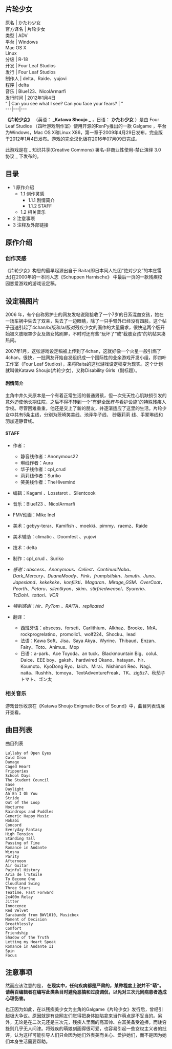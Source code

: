片轮少女  
---  
原名  |  かたわ少女   
官方译名  |  片轮少女   
类型  |  ADV   
平台  |  Windows   
Mac OS X  
Linux  
分级  |  R-18   
开发  |  Four Leaf Studios   
发行  |  Four Leaf Studios   
制作人  |  delta、Raide、yujovi   
程序  |  delta   
音乐  |  Blue123、NicolArmarfi   
发行时间  |  2012年1月4日   
“  |  Can you see what I see?  Can you face your fears?  |  ”   
---|---|---  
  
**《片轮少女》** （英语： _**Katawa Shoujo** _ ，日语： **かたわ少女** ）是由  Four Leaf Studios
（四叶游戏制作室）使用开源的RenPy推出的一款  Galgame  ，平台为Windows，Mac OS X和Linux
X86，第一章于2009年4月29日发布，完全版于2012年1月4日发布。游戏的完全汉化版在2016年07月09日完成。

此游戏是在 _ 知识共享(Creative Commons) 署名-非商业性使用-禁止演绎 3.0 协议  _ 下发布的。

##  目录

  * 1  原作介绍 
    * 1.1  创作灵感 
      * 1.1.1  剧情简介 
      * 1.1.2  STAFF 
    * 1.2  相关音乐 
  * 2  注意事项 
  * 3  注释及外部链接 

##  原作介绍

###  创作灵感

《片轮少女》构思的最早起源出自于 Raita(即日本同人社团“绝对少女”的本庄雷太)在2000年的一本同人志《Schuppen Harnische》
中最后一页的一款残疾校园恋爱游戏的游戏设定稿。

设定稿图片  
---  
  
2006
年，有个自称男护士的网友发帖说刚接收了一个7岁的日系混血女孩，她在一场车祸中失去了双亲，失去了一边眼睛，除了一只手臂外已经没有四肢。这个帖子迅速引起了4chan/b/版和/a/版对残疾少女的画作的大量需求，很快这两个版开始被义肢眼罩少女及熟女帖刷屏，不时时还有些“玩坏了”或“截肢女孩”的坑帖来凑热闹。

2007年1月，这张游戏设定稿被上传到了4chan，这就好像一个火星一般引燃了4chan，很快，一批网友开始自发组织成一个国际性的业余游戏开发小组，即四叶工作室（Four
Leaf Studios），来将Raita的这张游戏设定稿变为现实。这个计划就叫做Katawa Shoujo(片轮少女)，又称Disability
Girls（副标题）。

####  剧情简介

主角中井久夫原本是一个有着正常生活的普通男孩，但一次先天性心肌缺损引发的意外迫使他长期住院，之后不得不转到一个“有健全医疗与看护设施”的特殊残疾人学校。尽管困难重重，他还是交上了新的朋友，并逐渐适应了这里的生活。片轮少女中共有5条主线，分别为茨崎笑美线、池泽华子线、
砂藤莉莉  线、手冢琳线和羽加道静音线。

####  STAFF

  * 作者： 
    * 静音线作者：Anonymous22 
    * 琳线作者：Aura 
    * 华子线作者：cpl_crud 
    * 莉莉线作者：Suriko 
    * 笑美线作者：TheHivemind 
  * 编辑：Kagami 、Losstarot 、Silentcook 
  * 音乐：Blue123 、NicolArmarfi 
  * FMV动画：Mike Inel 
  * 美术：gebyy-terar、Kamifish 、moekki、pimmy、raemz、Raide 
  * 美术辅助：climatic 、Doomfest 、yujovi 
  * 技术：delta 
  * 制作：cpl_crud 、Suriko 

  * _感谢：abscess、Anonymous、Celiest、ContinualNaba、Dark_Mercury、DuaneMoody、Fink、frumplstlskn、Ismuth、Juno、Japesland、kekekeke、konflikti、Magaran、Mirage_GSM、OverCoat、Peorth、Petaru、silentkyon、skim、stirfriedweasel、Syureria、TcDohl、tottori、VCR_
  * _特别感谢：hir、PyTom 、RAITA、replicated_

  * 翻译： 
    * 西班牙语：abscess、forseti、Carlithium、Alkhaz、Brooke、MrA、rockprogrelatino、promolic1、wolf224、Shocku、lead 
    * 法语：Kawa Soft、Jisa、Saya Akya、Wyrine、Thibaud、Enzan、Fairy、Toto、Animus、Mop 
    * 日语：a-park、Ace Toyoda、an tuck、Blackmountain Big、colul、Daice、EEE boy、gaksh、hardwired Okano、hatayan、hir、Koumoto、KyoDong Ryo、laich、Mirai、Nishimori Reo、Nagi、naita、Rushhh、tomoya、TextAdventureFreak、TK、zig5z7、秋茄子トマト、ゴン太 

###  相关音乐

游戏音乐收录在《Katawa Shoujo Enigmatic Box of Sound》中，曲目列表请展开查看。

曲目列表  
---  
曲目列表

    
    
    Lullaby of Open Eyes 
    Cold Iron 
    Damage 
    Caged Heart 
    Fripperies 
    School Days 
    The Student Council 
    Ease 
    Daylight 
    Ah Eh I Oh You 
    Stride 
    Out of the Loop 
    Nocturne 
    Raindrops and Puddles 
    Generic Happy Music 
    Hokabi 
    Concord 
    Everyday Fantasy 
    High Tension 
    Standing Tall 
    Passing of Time 
    Romance in Andante 
    Wiosna 
    Parity 
    Afternoon 
    Air Guitar 
    Painful History 
    Aria de l'Etoile 
    To Become One 
    Cloudland Swing 
    Three Stars 
    Teatime, Fast Forward 
    2x400m Relay 
    Jitter 
    Innocence 
    Red Velvet 
    Sarabande from BWV1010, Musicbox 
    Moment of Decision 
    Breathlessly 
    Comfort 
    Friendship 
    Shadow of the Truth 
    Letting my Heart Speak 
    Romance in Andante II 
    Spin 
    Focus
      
  
##  注意事项

然而应该注意的是，
**在现实中，任何疾病都是严肃的，某种程度上说并不“萌”。请萌百编辑者在编写此类条目时避免恶搞和过度调侃，以免对三次元同病患者造成心理伤害。**

也正因为如此，在以残疾美少女为主角的Galgame《片轮少女》发行后，曾经引起极大争议。原因就是有些网友们觉得把身体缺陷拿来当作萌点是不妥当的。另外，无论是在二次元还是三次元，残疾人里面的高富帅、白富美备受追捧，而矮穷挫则几乎无人问津。将残疾的萌娘刻画得很可爱，也容易引起一些女权主义者的批评，认为这样可能引导人们只会因为她们外表美而关心、爱护她们，而不是因为她们本身生活需要帮助。
